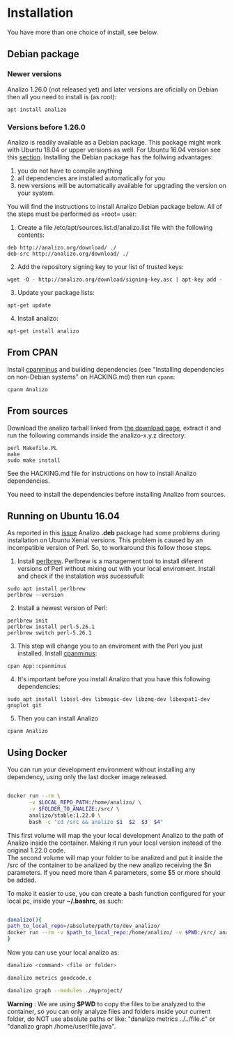 # Installation

You have more than one choice of install, see below.

## Debian package

### Newer versions

Analizo 1.26.0 (not released yet) and later versions are oficially on Debian then all you need to
install is (as root):

```console
apt install analizo
```

### Versions before 1.26.0

Analizo is readily available as a Debian package. This package might work with Ubuntu 18.04 or upper versions as well. For Ubuntu 16.04 version see this [section](#running-on-ubuntu-1604).
Installing the Debian package has the follwing advantages:

  1. you do not have to compile anything
  2. all dependencies are installed automatically for you
  3. new versions will be automatically available for upgrading the version
     on your system.

You will find the instructions to install Analizo Debian package below. All of
the steps must be performed as =root= user:

1) Create a file /etc/apt/sources.list.d/analizo.list file with the following
contents:

```console
deb http://analizo.org/download/ ./
deb-src http://analizo.org/download/ ./
```

2) Add the repository signing key to your list of trusted keys:

```console
wget -O - http://analizo.org/download/signing-key.asc | apt-key add -
```

3) Update your package lists:

```console
apt-get update
```

4) Install analizo:

```console
apt-get install analizo
```

## From CPAN

Install [cpanminus](https://metacpan.org/pod/App::cpanminus) and building
dependencies (see "Installing dependencies on non-Debian systems" on
HACKING.md) then run `cpanm`:

```console
cpanm Analizo
```

## From sources

Download the analizo tarball linked from
<span class='repository'><a href="http://analizo.org/download.html">the download page</a></span>,
extract it and run the following commands inside the analizo-x.y.z directory:

```console
perl Makefile.PL
make
sudo make install
```

See the HACKING.md file for instructions on how to install Analizo dependencies.

You need to install the dependencies before installing Analizo from sources.

## Running on Ubuntu 16.04

As reported in this [issue](https://github.com/analizo/analizo/issues/149) Analizo __.deb__
package had some problems during installation on Ubuntu Xenial versions. This problem is caused by an incompatible version of Perl. So, to workaround this follow those steps.

1) Install [perlbrew](https://perlbrew.pl/). Perlbrew is a management tool to install diferent versions of Perl without mixing out with your local enviroment. Install and check if the instalation was sucessufull:
```console
sudo apt install perlbrew
perlbrew --version
```

2) Install a newest version of Perl:
```console
perlbrew init
perlbrew install perl-5.26.1
perlbrew switch perl-5.26.1
```

3) This step will change you to an enviroment with the Perl you just installed. Install [cpanminus](https://metacpan.org/pod/App::cpanminus):
```console
cpan App::cpanminus
```

4) It's important before you install Analizo that you have this following dependencies:
```console
sudo apt install libssl-dev libmagic-dev libzmq-dev libexpat1-dev gnuplot git
```

5) Then you can install Analizo
```console
cpanm Analizo
```

## Using Docker

You can run your development environment without installing any dependency, using only the last docker image released.

```bash

docker run --rm \
       -v $LOCAL_REPO_PATH:/home/analizo/ \
       -v $FOLDER_TO_ANALIZE:/src/ \
       analizo/stable:1.22.0 \
       bash -c "cd /src && analizo $1  $2  $3  $4"

```

This first volume will map the your local development Analizo to the path of Analizo inside the container. Making it run your local version instead of the original 1.22.0 code.  
The second volume will map your folder to be analized and put it inside the /src of the container to be analized by the new analizo receiving the $n parameters. If you need more than 4 parameters, some $5 or more should be added.  

To make it easier to use, you can create a bash function configured for your local pc, inside your __~/.bashrc__, as such:

```bash

danalizo(){
path_to_local_repo=/absolute/path/to/dev_analizo/
docker run --rm -v $path_to_local_repo:/home/analizo/ -v $PWD:/src/ analizo/stable:1.22.0 bash -c "cd /src && analizo $1  $2  $3  $4"
}
```
Now you can use your local analizo as:
```bash
danalizo <command> <file or folder>

danalizo metrics goodcode.c

danalizo graph --modules ./myproject/
```
**Warning** : We are using __$PWD__ to copy the files to be analyzed to the container, so you can only analyze files and folders inside your current folder, do NOT use absolute paths or like: "danalizo metrics ../../file.c" or "danalizo graph /home/user/file.java".